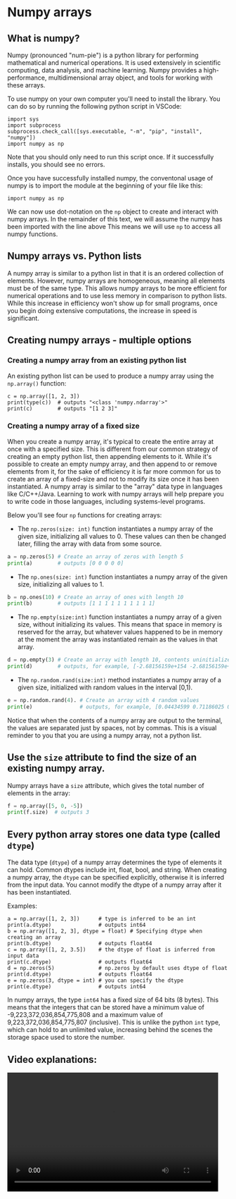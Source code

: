 # Numpy arrays

## What is numpy?
Numpy (pronounced "num-pie") is a python library for performing mathematical and numerical operations. 
It is used extensively in scientific computing, data analysis, and machine learning. 
Numpy provides a high-performance, multidimensional array object, and tools for working with these arrays.

To use numpy on your own computer you'll need to install the library. You can do so by running the following python script in VSCode:

```
import sys
import subprocess
subprocess.check_call([sys.executable, "-m", "pip", "install", "numpy"])
import numpy as np
```
Note that you should only need to run this script once. If it successfully installs, you should see no errors.

Once you have successfully installed numpy, the conventonal usage of numpy is to import the module at the beginning of your file like this:
```
import numpy as np
```
We can now use dot-notation on the `np` object to create and interact with numpy arrays. 
In the remainder of this text, we will assume the numpy has been imported with the line above
This means we will use `np` to access all numpy functions.

## Numpy arrays vs. Python lists

A numpy array is similar to a python list in that it is an ordered collection of elements. 
However, numpy arrays are homogeneous, meaning all elements must be of the same type. 
This allows numpy arrays to be more efficient for numerical operations and to use less memory in comparison to python lists.
While this increase in efficiency won't show up for small programs, once you begin doing extensive computations, the
increase in speed is significant.

## Creating numpy arrays - multiple options

### Creating a numpy array from an existing python list

An existing python list can be used to produce a numpy array using the `np.array()` function:

```
c = np.array([1, 2, 3])
print(type(c))  # outputs "<class 'numpy.ndarray'>"
print(c)        # outputs "[1 2 3]"
```

### Creating a numpy array of a fixed size
When you create a numpy array, it's typical to create the entire array at once with a specified size.
This is different from our common strategy of creating an empty python list, then appending elements to it.
While it's possible to create an empty numpy array, and then append to or remove elements from it, for the sake
of efficiency it is far more common for us to create an array of a fixed-size and not to modify its size once
it has been instantiated.
A numpy array is similar to the "array" data type in languages like C/C++/Java. 
Learning to work with numpy arrays will help prepare you to write code in those languages, including systems-level programs.

Below you'll see four `np` functions for creating arrays:

* The `np.zeros(size: int)` function instantiates a numpy array of the given size, initializing all values to 0.
These values can then be changed later, filling the array with data from some source.

```python
a = np.zeros(5) # Create an array of zeros with length 5
print(a)        # outputs [0 0 0 0 0]
```

* The `np.ones(size: int)` function instantiates a numpy array of the given size, initializing all values to 1.
```python
b = np.ones(10) # Create an array of ones with length 10
print(b)        # outputs [1 1 1 1 1 1 1 1 1 1]
```

* The `np.empty(size:int)` function instantiates a numpy array of a given size, without initializing its values.
This means that space in memory is reserved for the array, but whatever values happened to be in memory at
the moment the array was instantiated remain as the values in that array.
```python
d = np.empty(3) # Create an array with length 10, contents uninitialized
print(d)        # outputs, for example, [-2.68156159e+154 -2.68156159e+154  4.70372193e+00]
```

* The `np.random.rand(size:int)` method instantiates a numpy array of a given size, initialized with random values in the interval [0,1).
```python
e = np.random.rand(4). # Create an array with 4 random values
print(e)               # outputs, for example, [0.04434599 0.71186025 0.14798285 0.96437171]
```

Notice that when the contents of a numpy array are output to the terminal, the values are separated just by spaces, not by commas.
This is a visual reminder to you that you are using a numpy array, not a python list.

## Use the `size` attribute to find the size of an existing numpy array.

Numpy arrays have a `size` attribute, which gives the total number of elements in the array:
```python
f = np.array([5, 0, -5])
print(f.size)  # outputs 3
```

## Every python array stores one data type (called `dtype`)
The data type (`dtype`) of a numpy array determines the type of elements it can hold. 
Common dtypes include int, float, bool, and string. 
When creating a numpy array, the `dtype` can be specified explicitly, otherwise it is inferred from the input data.
You cannot modify the dtype of a numpy array after it has been instantiated.

Examples:
```
a = np.array([1, 2, 3])      # type is inferred to be an int
print(a.dtype)               # outputs int64
b = np.array([1, 2, 3], dtype = float) # Specifying dtype when creating an array
print(b.dtype)               # outputs float64
c = np.array([1, 2, 3.5])    # the dtype of float is inferred from input data
print(c.dtype)               # outputs float64
d = np.zeros(5)              # np.zeros by default uses dtype of float
print(d.dtype)               # outputs float64
e = np.zeros(3, dtype = int) # you can specify the dtype
print(e.dtype)               # outputs int64
```

In numpy arrays, the type `int64` has a fixed size of 64 bits (8 bytes). This means that the integers that can be stored have a minimum value of -9,223,372,036,854,775,808 and a maximum value of 9,223,372,036,854,775,807 (inclusive). This is unlike the python `int` type, which can hold to an unlimited value, increasing behind the scenes the storage space used to store the number.

## Video explanations:
<video src="https://cs.du.edu/~ftl/1352/videos/numpy/numpy_arrays.mp4" width="480" height="270" controls></video>
